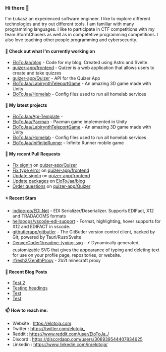 ### Hi there 👋

I'm Łukasz an experienced software engineer. I like to explore different technologies and try out different tools. I am familiar with many programming languages. I like to participate in CTF competitions with my team StormChasers as well as in competetive programming competitions. I also love teaching other people programming and cybersecurity.

#### 👷 Check out what I'm currently working on

- [EloToJaa/blog](https://github.com/EloToJaa/blog) - Code for my blog. Created using Astro and Svelte.
- [quizer-app/frontend](https://github.com/quizer-app/frontend) - Quizer is a web application that allows users to create and take quizzes
- [quizer-app/Quizer](https://github.com/quizer-app/Quizer) - API for the Quizer App
- [EloToJaa/LabirynthTeleportGame](https://github.com/EloToJaa/LabirynthTeleportGame) - An amazing 3D game made with Unity
- [EloToJaa/Homelab](https://github.com/EloToJaa/Homelab) - Config files used to run all homelab services

#### 🌱 My latest projects

- [EloToJaa/Api-Template](https://github.com/EloToJaa/Api-Template) - 
- [EloToJaa/Pacman](https://github.com/EloToJaa/Pacman) - Pacman game implemented in Unity
- [EloToJaa/LabirynthTeleportGame](https://github.com/EloToJaa/LabirynthTeleportGame) - An amazing 3D game made with Unity
- [EloToJaa/Homelab](https://github.com/EloToJaa/Homelab) - Config files used to run all homelab services
- [EloToJaa/InifiniteRunner](https://github.com/EloToJaa/InifiniteRunner) - Infinite Runner mobile game

#### 🔨 My recent Pull Requests

- [Fix signIn](https://github.com/quizer-app/Quizer/pull/44) on [quizer-app/Quizer](https://github.com/quizer-app/Quizer)
- [Fix type error](https://github.com/quizer-app/frontend/pull/72) on [quizer-app/frontend](https://github.com/quizer-app/frontend)
- [Update signIn](https://github.com/quizer-app/frontend/pull/71) on [quizer-app/frontend](https://github.com/quizer-app/frontend)
- [Update packages](https://github.com/EloToJaa/blog/pull/82) on [EloToJaa/blog](https://github.com/EloToJaa/blog)
- [Order questions](https://github.com/quizer-app/Quizer/pull/42) on [quizer-app/Quizer](https://github.com/quizer-app/Quizer)

#### ⭐ Recent Stars

- [indice-co/EDI.Net](https://github.com/indice-co/EDI.Net) - EDI Serializer/Deserializer. Supports EDIFact, X12 and TRADACOMS formats
- [hellooops/vscode-edi-support](https://github.com/hellooops/vscode-edi-support) - Format, highlighting, hover supports for X12 and EDIFACT in vscode.
- [gitbutlerapp/gitbutler](https://github.com/gitbutlerapp/gitbutler) - The GitButler version control client, backed by Git, powered by Tauri/Rust/Svelte
- [DenverCoder1/readme-typing-svg](https://github.com/DenverCoder1/readme-typing-svg) - ⚡ Dynamically generated, customizable SVG that gives the appearance of typing and deleting text for use on your profile page, repositories, or website.
- [rfresh2/ZenithProxy](https://github.com/rfresh2/ZenithProxy) - 2b2t minecraft proxy

#### 📰 Recent Blog Posts

- [Test 2](https://elotoja.com/blog/test2/)
- [Testing headings](https://elotoja.com/blog/headings/)
- [Test](https://elotoja.com/blog/test-copy/)
- [Test](https://elotoja.com/blog/test/)

#### 📫 How to reach me:
  - Website   : <https://elotoja.com>
  - Twitter   : <https://twitter.com/elotoja_>
  - Reddit    : <https://www.reddit.com/user/EloToJa_/>
  - Discord   : <https://discordapp.com/users/308939544407834625>
  - Linkedin  : <https://www.linkedin.com/in/elotoja/>
